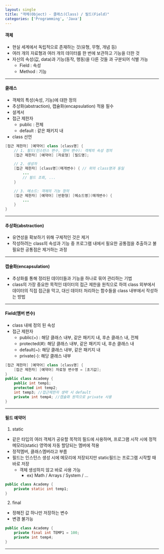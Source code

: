 ```yaml
---
layout: single
title: "객체(Object) - 클래스(Class) / 필드(Field)"
categories: ['Programming', 'Java']
---
```

   
#### 객체
* 현실 세계에서 독립적으로 존재하는 것(유형, 무형, 개념 등)
* 여러 개의 자료형과 여러 개의 데이터를 한 번에 보관하고 기능을 더한 것
* 자신의 속성(값, data)과 기능(동작, 행동)을 다른 것들 과 구분되어 식별 가능
    * Field : 속성
    * Method : 기능   
    
***
#### 클래스
* 객체의 특성(속성, 기능)에 대한 정의
* 추상화(abstraction), 캡슐화(encapsulation) 적용 필수
* 설계서
* 접근 제한자
    * public : 전체
    * default : 같은 패키지 내
* class 선언   
   
``` java
[접근 제한자] [예약어] class [class명] {
    // 1. 필드(인스턴스 변수, 멤버 변수): 객체의 속성 정의
    [접근 제한자] [예약어] [자료형] [필드명];

    // 2. 생성자
    [접근 제한자] [class명](매개변수) { // 위의 class명과 동일
        ...
        // 필드 조회, ...
    }

    // 3. 메소드: 객체의 기능 정의
    [접근 제한자] [예약어] [반환형] [메소드명](매개변수) {
        ...
    }
}
```   
   
***
#### 추상화(abstraction)
* 유연성을 확보하기 위해 구체적인 것은 제거
* 작성하려는 class의 속성과 기능 중 프로그램 내에서 필요한 공통점을 추출하고 불필요한 공통점은 제거하는 과정
   
***
#### 캡슐화(encapsulation)
* 추상화를 통해 정리된 데이터들과 기능을 하나로 묶어 관리하는 기법
* class의 가장 중요한 목적인 데이터의 접근 제한을 원칙으로 하여 class 외부에서 데이터의 직접 접근을 막고,   대신 데이터 처리하는 함수들을 class 내부에서 작성하는 방법   
   
***
#### Field(멤버 변수)
* class 내에 정의 된 속성
*  접근 제한자
    *  public(+) : 해당 클래스 내부, 같은 패키지 내, 후손 클래스 내, 전체
    *  protected(#): 해당 클래스 내부, 같은 패키지 내, 후손 클래스 내
    *  default(~): 해당 클래스 내부, 같은 패키지 내
    *  private(-): 해당 클래스 내부   
    
``` java
[접근 제한자] [예약어] class [class명] {
    [접근 제한자] [예약어] 자료형 변수명 = [초기값];
}
public class Academy {
    public int temp1;
    protected int temp2;
    int temp3; //접근제한자 생략 시 default
    private int temp4; //캡슐화 원칙으로 private 사용
}
```   
   
***
#### 필드 예약어
1) static
* 같은 타입의 여러 객체가 공유할 목적의 필드에 사용하며, 프로그램 시작 시에 정적 메모리(static) 영역에 자동 할당되는 멤버에 적용
* 정적멤버, 클래스멤버라고 부름
* 필드는 인스턴스 생성 시에 메모리에 저장되지만 static필드는 프로그램 시작할 때 바로 저장
    * 객체 생성하지 않고 바로 사용 가능
        * ex) Math / Arrays / System / ...    
    
``` java
public class Academy {
    private static int temp1;
}
```   
   
2) final
* 정해진 값 하나만 저장하는 변수
* 변경 불가능   
    
``` java
public class Academy {
    private final int TEMP1 = 100;
    private int temp4;
}
```   
   
***